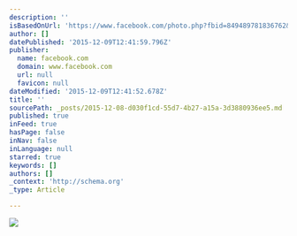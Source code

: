 ```yaml
---
description: ''
isBasedOnUrl: 'https://www.facebook.com/photo.php?fbid=849489781836762&set=a.407430119376066.1073741825.100003272439700&type=3&theater'
author: []
datePublished: '2015-12-09T12:41:59.796Z'
publisher:
  name: facebook.com
  domain: www.facebook.com
  url: null
  favicon: null
dateModified: '2015-12-09T12:41:52.678Z'
title: ''
sourcePath: _posts/2015-12-08-d030f1cd-55d7-4b27-a15a-3d3880936ee5.md
published: true
inFeed: true
hasPage: false
inNav: false
inLanguage: null
starred: true
keywords: []
authors: []
_context: 'http://schema.org'
_type: Article

---
```

![](https://scontent-arn2-1.xx.fbcdn.net/hphotos-xfp1/v/t1.0-9/12299169_849489781836762_4143601081575814749_n.jpg?oh=00f9fa408ee46ffa033cab3f145ffd9d&oe=56EAEE01)